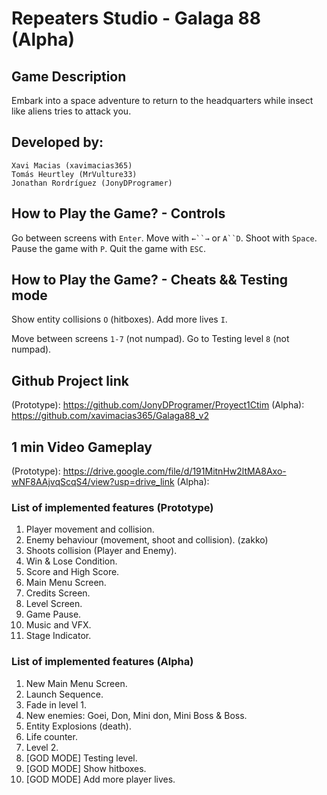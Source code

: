 
# Repeaters Studio - Galaga 88 (Alpha)

## Game Description
Embark into a space adventure to return to the headquarters while insect like aliens tries to attack you.

## Developed by:
	Xavi Macias (xavimacias365)
    Tomás Heurtley (MrVulture33)
    Jonathan Rordríguez (JonyDProgramer)

## How to Play the Game? - Controls
Go between screens with `Enter`.
Move with `←``→` or `A``D`.
Shoot with `Space`.
Pause the game with `P`.
Quit the game with `ESC`.

## How to Play the Game? - Cheats && Testing mode
Show entity collisions `O` (hitboxes).
Add more lives `I`.

Move between screens `1-7` (not numpad).
Go to Testing level `8` (not numpad).

## Github Project link
(Prototype): https://github.com/JonyDProgramer/Proyect1Ctim
(Alpha): https://github.com/xavimacias365/Galaga88_v2

## 1 min Video Gameplay
(Prototype): https://drive.google.com/file/d/191MitnHw2ltMA8Axo-wNF8AAjvqScqS4/view?usp=drive_link
(Alpha):

### List of implemented features (Prototype)
1. Player movement and collision.
2. Enemy behaviour (movement, shoot and collision). (zakko)
3. Shoots collision (Player and Enemy).
4. Win & Lose Condition.
5. Score and High Score.
6. Main Menu Screen.
7. Credits Screen.
8. Level Screen.
9. Game Pause.
10. Music and VFX.
11. Stage Indicator.

### List of implemented features (Alpha)
1. New Main Menu Screen.
2. Launch Sequence.
3. Fade in level 1.
4. New enemies: Goei, Don, Mini don, Mini Boss & Boss.
5. Entity Explosions (death).
6. Life counter.
7. Level 2.
8. [GOD MODE] Testing level. 
9. [GOD MODE] Show hitboxes.
10. [GOD MODE] Add more player lives.

